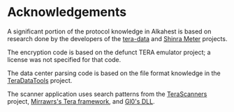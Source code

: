 # Acknowledgements

A significant portion of the protocol knowledge in Alkahest is based on
research done by the developers of the
[tera-data](https://github.com/meishuu/tera-data) and
[Shinra Meter](https://github.com/neowutran/ShinraMeter) projects.

The encryption code is based on the defunct TERA emulator project; a license
was not specified for that code.

The data center parsing code is based on the file format knowledge in the
[TeraDataTools](https://github.com/gothos-folly/TeraDataTools) project.

The scanner application uses search patterns from the
[TeraScanners](https://github.com/meishuu/TeraScanners) project,
[Mirrawrs's Tera framework](https://github.com/Mirrawrs/Tera), and
[Gl0's DLL](https://github.com/neowutran/TeraDpsMeterData/blob/master/copypaste-tuto/Gl0-dll.txt).
